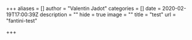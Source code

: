 +++
aliases = []
author = "Valentin Jadot"
categories = []
date = 2020-02-19T17:00:39Z
description = ""
hide = true
image = ""
title = "test"
url = "fantini-test"

+++
<script src="uploads/config.js" />
lalalalal
